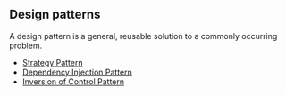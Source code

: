 ## Design patterns

A design pattern is a general, reusable solution to a commonly occurring problem.


* [Strategy Pattern](strategypattern.md)
* [Dependency Injection Pattern](dependencyinjectionpattern.md)
* [Inversion of Control Pattern](inversionofcontrolpattern.md)
